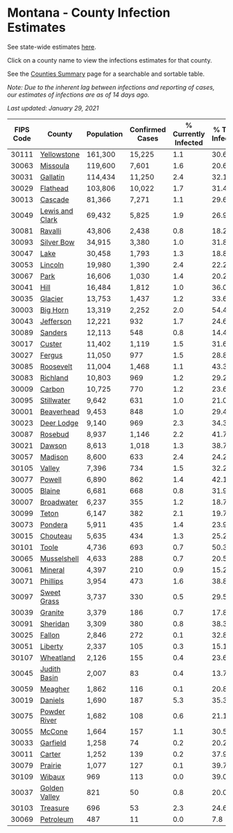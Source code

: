 # Montana - County Infection Estimates

See state-wide estimates [here](/infections/us-mt).

Click on a county name to view the infections estimates for that county.

See the [Counties Summary](/infections/summary-counties) page for a searchable and sortable table.

*Note: Due to the inherent lag between infections and reporting of cases, our estimates of infections are as of 14 days ago.*

*Last updated: January 29, 2021*

|   FIPS Code |                             County |   Population |   Confirmed Cases |   % Currently Infected |   % Total Infected |
|-------------|------------------------------------|--------------|-------------------|------------------------|--------------------|
|       30111 |         [Yellowstone](yellowstone) |      161,300 |            15,225 |                    1.1 |               30.6 |
|       30063 |               [Missoula](missoula) |      119,600 |             7,601 |                    1.6 |               20.6 |
|       30031 |               [Gallatin](gallatin) |      114,434 |            11,250 |                    2.4 |               32.1 |
|       30029 |               [Flathead](flathead) |      103,806 |            10,022 |                    1.7 |               31.4 |
|       30013 |                 [Cascade](cascade) |       81,366 |             7,271 |                    1.1 |               29.6 |
|       30049 | [Lewis and Clark](lewis-and-clark) |       69,432 |             5,825 |                    1.9 |               26.9 |
|       30081 |                 [Ravalli](ravalli) |       43,806 |             2,438 |                    0.8 |               18.2 |
|       30093 |           [Silver Bow](silver-bow) |       34,915 |             3,380 |                    1.0 |               31.8 |
|       30047 |                       [Lake](lake) |       30,458 |             1,793 |                    1.3 |               18.8 |
|       30053 |                 [Lincoln](lincoln) |       19,980 |             1,390 |                    2.4 |               22.2 |
|       30067 |                       [Park](park) |       16,606 |             1,030 |                    1.4 |               20.2 |
|       30041 |                       [Hill](hill) |       16,484 |             1,812 |                    1.0 |               36.0 |
|       30035 |                 [Glacier](glacier) |       13,753 |             1,437 |                    1.2 |               33.6 |
|       30003 |               [Big Horn](big-horn) |       13,319 |             2,252 |                    2.0 |               54.4 |
|       30043 |             [Jefferson](jefferson) |       12,221 |               932 |                    1.7 |               24.6 |
|       30089 |                 [Sanders](sanders) |       12,113 |               548 |                    0.8 |               14.4 |
|       30017 |                   [Custer](custer) |       11,402 |             1,119 |                    1.5 |               31.6 |
|       30027 |                   [Fergus](fergus) |       11,050 |               977 |                    1.5 |               28.8 |
|       30085 |             [Roosevelt](roosevelt) |       11,004 |             1,468 |                    1.1 |               43.3 |
|       30083 |               [Richland](richland) |       10,803 |               969 |                    1.2 |               29.2 |
|       30009 |                   [Carbon](carbon) |       10,725 |               770 |                    1.2 |               23.6 |
|       30095 |           [Stillwater](stillwater) |        9,642 |               631 |                    1.0 |               21.0 |
|       30001 |           [Beaverhead](beaverhead) |        9,453 |               848 |                    1.0 |               29.4 |
|       30023 |           [Deer Lodge](deer-lodge) |        9,140 |               969 |                    2.3 |               34.3 |
|       30087 |                 [Rosebud](rosebud) |        8,937 |             1,146 |                    2.2 |               41.7 |
|       30021 |                   [Dawson](dawson) |        8,613 |             1,018 |                    1.3 |               38.7 |
|       30057 |                 [Madison](madison) |        8,600 |               633 |                    2.4 |               24.2 |
|       30105 |                   [Valley](valley) |        7,396 |               734 |                    1.5 |               32.2 |
|       30077 |                   [Powell](powell) |        6,890 |               862 |                    1.4 |               42.1 |
|       30005 |                   [Blaine](blaine) |        6,681 |               668 |                    0.8 |               31.9 |
|       30007 |           [Broadwater](broadwater) |        6,237 |               355 |                    1.2 |               18.7 |
|       30099 |                     [Teton](teton) |        6,147 |               382 |                    2.1 |               19.7 |
|       30073 |                 [Pondera](pondera) |        5,911 |               435 |                    1.4 |               23.9 |
|       30015 |               [Chouteau](chouteau) |        5,635 |               434 |                    1.3 |               25.2 |
|       30101 |                     [Toole](toole) |        4,736 |               693 |                    0.7 |               50.3 |
|       30065 |         [Musselshell](musselshell) |        4,633 |               288 |                    0.7 |               20.5 |
|       30061 |                 [Mineral](mineral) |        4,397 |               210 |                    0.9 |               15.2 |
|       30071 |               [Phillips](phillips) |        3,954 |               473 |                    1.6 |               38.8 |
|       30097 |         [Sweet Grass](sweet-grass) |        3,737 |               330 |                    0.5 |               29.5 |
|       30039 |                 [Granite](granite) |        3,379 |               186 |                    0.7 |               17.8 |
|       30091 |               [Sheridan](sheridan) |        3,309 |               380 |                    0.8 |               38.3 |
|       30025 |                   [Fallon](fallon) |        2,846 |               272 |                    0.1 |               32.8 |
|       30051 |                 [Liberty](liberty) |        2,337 |               105 |                    0.3 |               15.1 |
|       30107 |             [Wheatland](wheatland) |        2,126 |               155 |                    0.4 |               23.6 |
|       30045 |       [Judith Basin](judith-basin) |        2,007 |                83 |                    0.4 |               13.7 |
|       30059 |                 [Meagher](meagher) |        1,862 |               116 |                    0.1 |               20.8 |
|       30019 |                 [Daniels](daniels) |        1,690 |               187 |                    5.3 |               35.3 |
|       30075 |       [Powder River](powder-river) |        1,682 |               108 |                    0.6 |               21.1 |
|       30055 |                   [McCone](mccone) |        1,664 |               157 |                    1.1 |               30.5 |
|       30033 |               [Garfield](garfield) |        1,258 |                74 |                    0.2 |               20.2 |
|       30011 |                   [Carter](carter) |        1,252 |               139 |                    0.2 |               37.9 |
|       30079 |                 [Prairie](prairie) |        1,077 |               127 |                    0.1 |               39.7 |
|       30109 |                   [Wibaux](wibaux) |          969 |               113 |                    0.0 |               39.0 |
|       30037 |     [Golden Valley](golden-valley) |          821 |                50 |                    0.8 |               20.0 |
|       30103 |               [Treasure](treasure) |          696 |                53 |                    2.3 |               24.6 |
|       30069 |             [Petroleum](petroleum) |          487 |                11 |                    0.0 |                7.8 |